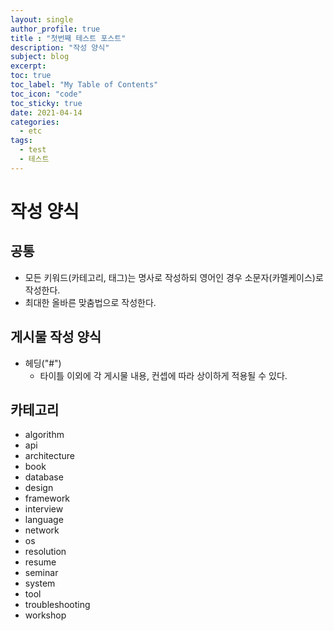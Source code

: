 ```yaml
---
layout: single
author_profile: true
title : "첫번째 테스트 포스트"
description: "작성 양식"
subject: blog
excerpt:
toc: true
toc_label: "My Table of Contents"
toc_icon: "code"
toc_sticky: true
date: 2021-04-14
categories:
  - etc
tags:
  - test
  - 테스트
---
```


# 작성 양식

## 공통
* 모든 키워드(카테고리, 태그)는 명사로 작성하되 영어인 경우 소문자(카멜케이스)로 작성한다.
* 최대한 올바른 맞춤법으로 작성한다.

## 게시물 작성 양식
* 헤딩("#")
  * 타이틀 이외에 각 게시물 내용, 컨셉에 따라 상이하게 적용될 수 있다.

## 카테고리
* algorithm
* api
* architecture
* book
* database
* design
* framework
* interview
* language
* network
* os
* resolution
* resume
* seminar
* system
* tool
* troubleshooting
* workshop
